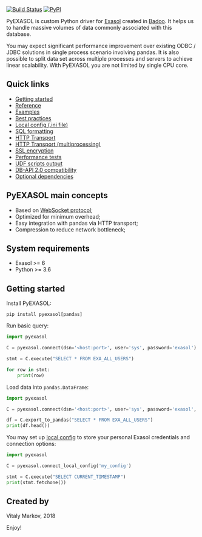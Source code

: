 [![Build Status](https://travis-ci.org/badoo/pyexasol.svg?branch=master)](https://travis-ci.org/badoo/pyexasol)
[![PyPI](https://badge.fury.io/py/pyexasol.svg)](https://badge.fury.io/py/pyexasol)

PyEXASOL is custom Python driver for [Exasol](https://www.exasol.com) created in [Badoo](https://badoo.com/team/). It helps us to handle massive volumes of data commonly associated with this database.

You may expect significant performance improvement over existing ODBC / JDBC solutions in single process scenario involving pandas. It is also possible to split data set across multiple processes and servers to achieve linear scalability. With PyEXASOL you are not limited by single CPU core.


## Quick links
- [Getting started](#getting-started)
- [Reference](/docs/REFERENCE.md)
- [Examples](/docs/EXAMPLES.md)
- [Best practices](/docs/BEST_PRACTICES.md)
- [Local config (.ini file)](/docs/LOCAL_CONFIG.md)
- [SQL formatting](/docs/SQL_FORMATTING.md)
- [HTTP Transport](/docs/HTTP_TRANSPORT.md)
- [HTTP Transport (multiprocessing)](/docs/HTTP_TRANSPORT_PARALLEL.md)
- [SSL encryption](/docs/ENCRYPTION.md)
- [Performance tests](/docs/PERFORMANCE.md)
- [UDF scripts output](/docs/SCRIPT_OUTPUT.md)
- [DB-API 2.0 compatibility](/docs/DBAPI_COMPAT.md)
- [Optional dependencies](/docs/DEPENDENCIES.md)


## PyEXASOL main concepts

- Based on [WebSocket protocol](https://github.com/EXASOL/websocket-api/blob/master/WebsocketAPI.md);
- Optimized for minimum overhead;
- Easy integration with pandas via HTTP transport;
- Compression to reduce network bottleneck;


## System requirements

- Exasol >= 6
- Python >= 3.6


## Getting started

Install PyEXASOL:
```
pip install pyexasol[pandas]
```

Run basic query:
```python
import pyexasol

C = pyexasol.connect(dsn='<host:port>', user='sys', password='exasol')

stmt = C.execute("SELECT * FROM EXA_ALL_USERS")

for row in stmt:
    print(row)
```

Load data into `pandas.DataFrame`:
```python
import pyexasol

C = pyexasol.connect(dsn='<host:port>', user='sys', password='exasol', compression=True)

df = C.export_to_pandas("SELECT * FROM EXA_ALL_USERS")
print(df.head())
```

You may set up [local config](/docs/LOCAL_CONFIG.md) to store your personal Exasol credentials and connection options:
```python
import pyexasol

C = pyexasol.connect_local_config('my_config')

stmt = C.execute("SELECT CURRENT_TIMESTAMP")
print(stmt.fetchone())
```


## Created by
Vitaly Markov, 2018

Enjoy!